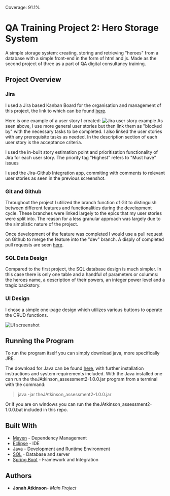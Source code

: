 Coverage: 91.1%
# QA Training Project 2: Hero Storage System

A simple storage system: creating, storing and retrieving "heroes" from a database with a simple front-end in the form of html and js. Made as the second project of three as a part of QA digital consultancy training.

## Project Overview

### Jira
I used a Jira based Kanban Board for the organisation and management of this project, the link to which can be found [here](https://jatkinson.atlassian.net/jira/software/projects/QP/boards/4/roadmap). 

Here is one example of a user story I created:
![Jira user story example](https://i.imgur.com/6hj1q2s.png)
As seen above, I use more general user stories but then link them as "blocked by" with the necessary tasks to be completed.
I also linked the user stories with any prerequisite tasks as needed. In the description section of each user story is the acceptance criteria.

I used the in-built story estimation point and prioritisation functionality of Jira for each user story. The priority tag "Highest" refers to "Must have" issues

I used the Jira-Github Integration app, commiting with comments to relevant user stories as seen in the previous screenshot.
### Git and Github
Throughout the project I utilized the branch function of Git to distinguish between different features and functionalities during the development cycle. 
These branches were linked largely to the epics that my user stories were split into. The reason for a less granular approach was largely due to the simplistic nature of the project.

Once development of the feature was completed I would use a pull request on Github to merge the feature into the "dev" branch. A disply of completed pull requests are seen [here](https://github.com/theJAtkinson/theJAtkinson_assessment2/pulls?q=is%3Apr+is%3Aclosed).

### SQL Data Design
Compared to the first project, the SQL database design is much simpler. In this case there is only one table and a handful of parameters or columns: the heroes name, a description of their powers, an integer power level and
a tragic backstory.

### UI Design
I chose a simple one-page design which utilizes various buttons to operate the CRUD functions. 

![UI screenshot](https://i.imgur.com/cMuRVrD.png)

## Running the Program

To run the program itself you can simply download java, more specifically JRE.

The download for Java can be found [here](https://www.java.com/download/ie_manual.jsp), with further installation instructions and system requirements included. With the Java installed one can run the theJAtkinson_assessment2-1.0.0.jar program from a terminal with the command: 
>java -jar theJAtkinson_assessment2-1.0.0.jar

Or if you are on windows you can run the theJAtkinson_assessment2-1.0.0.bat included in this repo.

## Built With

* [Maven](https://maven.apache.org/) - Dependency Management
* [Eclipse](https://www.eclipse.org/) - IDE
* [Java](https://www.oracle.com/index.html) - Development and Runtime Environment
* [SQL](https://www.mysql.com/why-mysql/presentations/mysql-80-overview/) - Database and server
* [Spring Boot](https://spring.io/projects/spring-boot) - Framework and Integration

## Authors

* **Jonah Atkinson**- *Main Project*
